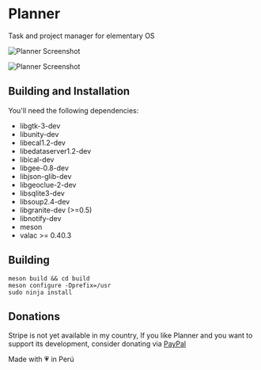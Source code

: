 # Planner
Task and project manager for elementary OS

![Planner Screenshot](https://github.com/alainm23/planner/raw/master/data/screenshot/screenshot-01.png)

![Planner Screenshot](https://github.com/alainm23/planner/raw/master/data/screenshot/screenshot-02.png)

## Building and Installation	

You'll need the following dependencies:	
* libgtk-3-dev	
* libunity-dev	
* libecal1.2-dev
* libedataserver1.2-dev
* libical-dev
* libgee-0.8-dev	
* libjson-glib-dev	
* libgeoclue-2-dev	
* libsqlite3-dev	
* libsoup2.4-dev
* libgranite-dev (>=0.5)	
* libnotify-dev	
* meson	
* valac >= 0.40.3	

## Building	

```	
meson build && cd build	
meson configure -Dprefix=/usr	
sudo ninja install	
```

## Donations	
Stripe is not yet available in my country, If you like Planner and you want to support its development, consider donating via [PayPal](https://www.paypal.me/alainm23)	

Made with 💗 in Perú

